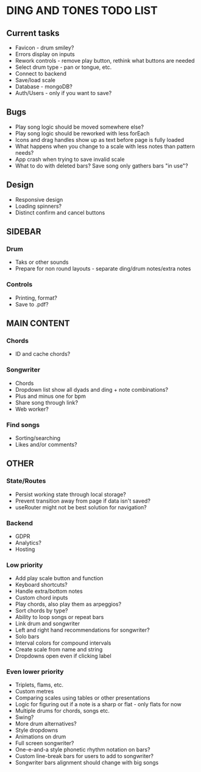 # DING AND TONES TODO LIST

## Current tasks

* Favicon - drum smiley?
* Errors display on inputs
* Rework controls - remove play button, rethink what buttons are needed
* Select drum type - pan or tongue, etc.
* Connect to backend
* Save/load scale
* Database - mongoDB?
* Auth/Users - only if you want to save?

## Bugs

* Play song logic should be moved somewhere else?
* Play song logic should be reworked with less forEach
* Icons and drag handles show up as text before page is fully loaded
* What happens when you change to a scale with less notes than pattern needs?
* App crash when trying to save invalid scale
* What to do with deleted bars? Save song only gathers bars "in use"?

## Design

* Responsive design
* Loading spinners?
* Distinct confirm and cancel buttons

## SIDEBAR

### Drum

* Taks or other sounds
* Prepare for non round layouts - separate ding/drum notes/extra notes

### Controls

* Printing, format?
* Save to .pdf?

## MAIN CONTENT

### Chords

* ID and cache chords?

### Songwriter

* Chords
* Dropdown list show all dyads and ding + note combinations?
* Plus and minus one for bpm
* Share song through link?
* Web worker?

### Find songs

* Sorting/searching
* Likes and/or comments?

## OTHER

### State/Routes

* Persist working state through local storage?
* Prevent transition away from page if data isn't saved?
* useRouter might not be best solution for navigation?

### Backend

* GDPR
* Analytics?
* Hosting

### Low priority

* Add play scale button and function
* Keyboard shortcuts?
* Handle extra/bottom notes
* Custom chord inputs
* Play chords, also play them as arpeggios?
* Sort chords by type?
* Ability to loop songs or repeat bars
* Link drum and songwriter
* Left and right hand recommendations for songwriter?
* Solo bars
* Interval colors for compound intervals
* Create scale from name and string
* Dropdowns open even if clicking label

### Even lower priority

* Triplets, flams, etc.
* Custom metres
* Comparing scales using tables or other presentations
* Logic for figuring out if a note is a sharp or flat - only flats for now
* Multiple drums for chords, songs etc.
* Swing?
* More drum alternatives?
* Style dropdowns
* Animations on drum
* Full screen songwriter?
* One-e-and-a style phonetic rhythm notation on bars?
* Custom line-break bars for users to add to songwriter?
* Songwriter bars alignment should change with big songs
